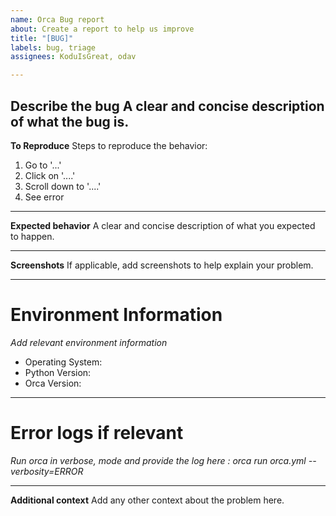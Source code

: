 ```yaml
---
name: Orca Bug report
about: Create a report to help us improve
title: "[BUG]"
labels: bug, triage
assignees: KoduIsGreat, odav

---
```


**Describe the bug**
A clear and concise description of what the bug is.
-------
**To Reproduce**
Steps to reproduce the behavior:
1. Go to '...'
2. Click on '....'
3. Scroll down to '....'
4. See error
-------
**Expected behavior**
A clear and concise description of what you expected to happen.

-------
**Screenshots**
If applicable, add screenshots to help explain your problem.

--------
# Environment Information
*Add relevant environment information*

* Operating System:
* Python Version: 
* Orca Version: 
---------
# Error logs if relevant
*Run orca in verbose, mode and provide the log here : orca run orca.yml --verbosity=ERROR*





-------
**Additional context**
Add any other context about the problem here.
